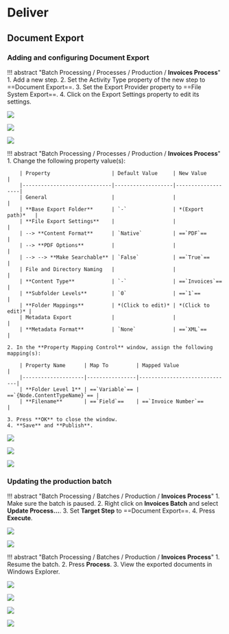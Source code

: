 # Deliver

## Document Export

### Adding and configuring Document Export

!!! abstract "Batch Processing / Processes / Production / **Invoices Process**"
    1. Add a new step.
    2. Set the Activity Type property of the new step to ==Document Export==.
    3. Set the Export Provider property to ==File System Export==.
    4. Click on the Export Settings property to edit its settings.

![](../assets/img/vol-1/5-1/001.png)

![](../assets/img/vol-1/5-1/002.png)

![](../assets/img/vol-1/5-1/004.png)

!!! abstract "Batch Processing / Processes / Production / **Invoices Process**"
    1. Change the following property value(s):
    
        | Property                    | Default Value     | New Value         |
        |-----------------------------|-------------------|-------------------|
        | General                     |                   |                   |
        | **Base Export Folder**      | `-`               | *(Export path)*   |
        | **File Export Settings**    |                   |                   |
        | --> **Content Format**      | `Native`          | ==`PDF`==         |
        | --> **PDF Options**         |                   |                   |
        | --> --> **Make Searchable** | `False`           | ==`True`==        |
        | File and Directory Naming   |                   |                   |
        | **Content Type**            | `-`               | ==`Invoices`==    |
        | **Subfolder Levels**        | `0`               | ==`1`==           |
        | **Folder Mappings**         | *(Click to edit)* | *(Click to edit)* |
        | Metadata Export             |                   |                   |
        | **Metadata Format**         | `None`            | ==`XML`==         |
    
    2. In the **Property Mapping Control** window, assign the following mapping(s):

        | Property Name      | Map To         | Mapped Value                 |
        |--------------------|----------------|------------------------------|
        | **Folder Level 1** | ==`Variable`== | ==`{Node.ContentTypeName}`== |
        | **Filename**       | ==`Field`==    | ==`Invoice Number`==         |

    3. Press **OK** to close the window.
    4. **Save** and **Publish**.

![](../assets/img/vol-1/5-1/028.png)

![](../assets/img/vol-1/5-1/032.png)

![](../assets/img/vol-1/5-1/033.png)

### Updating the production batch

!!! abstract "Batch Processing / Batches / Production / **Invoices Process**"
    1. Make sure the batch is paused.
    2. Right click on **Invoices Batch** and select **Update Process...**.
    3. Set **Target Step** to ==Document Export==.
    4. Press **Execute**.

![](../assets/img/vol-1/5-1/036.png)

![](../assets/img/vol-1/5-1/039.png)

!!! abstract "Batch Processing / Batches / Production / **Invoices Process**"
    1. Resume the batch.
    2. Press **Process**.
    3. View the exported documents in Windows Explorer.

![](../assets/img/vol-1/5-1/043.png)

![](../assets/img/vol-1/5-1/044.png)

![](../assets/img/vol-1/5-1/045.png)

![](../assets/img/vol-1/5-1/046.png)